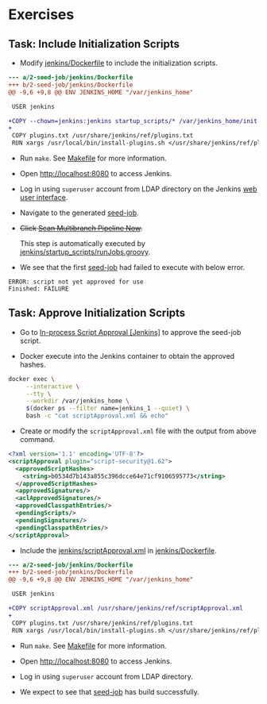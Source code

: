 # Exercises

## Task: Include Initialization Scripts

- Modify [jenkins/Dockerfile](jenkins/Dockerfile) to include the initialization scripts.

```patch
--- a/2-seed-job/jenkins/Dockerfile
+++ b/2-seed-job/jenkins/Dockerfile
@@ -9,6 +9,8 @@ ENV JENKINS_HOME "/var/jenkins_home"

 USER jenkins

+COPY --chown=jenkins:jenkins startup_scripts/* /var/jenkins_home/init.groovy.d/
+
 COPY plugins.txt /usr/share/jenkins/ref/plugins.txt
 RUN xargs /usr/local/bin/install-plugins.sh </usr/share/jenkins/ref/plugins.txt

```

- Run `make`. See [Makefile](Makefile) for more information.

- Open [http://localhost:8080](http://localhost:8080) to access Jenkins.

- Log in using `superuser` account from LDAP directory on the Jenkins [web user interface](http://localhost:8080/).

- Navigate to the generated [seed-job](http://localhost:8080/job/germ/job/seed-job/).

- ~~Click [Scan Multibranch Pipeline Now](http://localhost:8080/job/germ/job/seed-job/build?delay=0).~~

  This step is automatically executed by [jenkins/startup_scripts/runJobs.groovy](jenkins/startup_scripts/runJobs.groovy).

- We see that the first [seed-job](http://localhost:8080/job/germ/job/seed-job/job/master/1/console) had failed to execute with below error.

```text
ERROR: script not yet approved for use
Finished: FAILURE
```

## Task: Approve Initialization Scripts

- Go to [In-process Script Approval [Jenkins]](http://localhost:8080/scriptApproval/) to approve the seed-job script.

- Docker execute into the Jenkins container to obtain the approved hashes.

```bash
docker exec \
     --interactive \
     --tty \
     --workdir /var/jenkins_home \
     $(docker ps --filter name=jenkins_1 --quiet) \
     bash -c "cat scriptApproval.xml && echo"
```

- Create or modify the `scriptApproval.xml` file with the output from above command.

```xml
<?xml version='1.1' encoding='UTF-8'?>
<scriptApproval plugin="script-security@1.62">
  <approvedScriptHashes>
    <string>b0534d7b143a855c396dcce64e71cf9106595773</string>
  </approvedScriptHashes>
  <approvedSignatures/>
  <aclApprovedSignatures/>
  <approvedClasspathEntries/>
  <pendingScripts/>
  <pendingSignatures/>
  <pendingClasspathEntries/>
</scriptApproval>
```

- Include the [jenkins/scriptApproval.xml](jenkins/scriptApproval.xml) in [jenkins/Dockerfile](jenkins/Dockerfile).

```patch
--- a/2-seed-job/jenkins/Dockerfile
+++ b/2-seed-job/jenkins/Dockerfile
@@ -9,6 +9,8 @@ ENV JENKINS_HOME "/var/jenkins_home"

 USER jenkins

+COPY scriptApproval.xml /usr/share/jenkins/ref/scriptApproval.xml
+
 COPY plugins.txt /usr/share/jenkins/ref/plugins.txt
 RUN xargs /usr/local/bin/install-plugins.sh </usr/share/jenkins/ref/plugins.txt

```

- Run `make`. See [Makefile](Makefile) for more information.

- Open [http://localhost:8080](http://localhost:8080) to access Jenkins.

- Log in using `superuser` account from LDAP directory.

- We expect to see that [seed-job](http://localhost:8080/job/germ/job/seed-job/job/master/) has build successfully.
